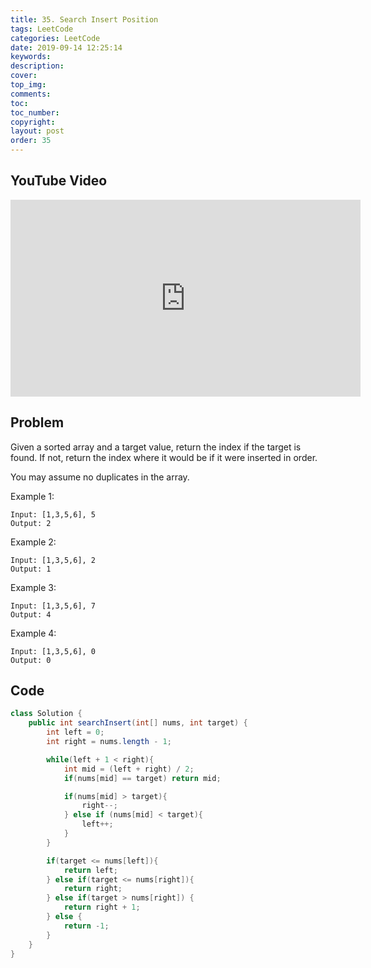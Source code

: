 ```yaml
---
title: 35. Search Insert Position
tags: LeetCode
categories: LeetCode
date: 2019-09-14 12:25:14
keywords:
description:
cover:
top_img:
comments:
toc:
toc_number:
copyright:
layout: post
order: 35
---
```


## YouTube Video

<iframe width="560" height="315" src="https://www.youtube.com/embed/W15LJZqpnfM" frameborder="0" allow="accelerometer; autoplay; encrypted-media; gyroscope; picture-in-picture" allowfullscreen></iframe>

## Problem

Given a sorted array and a target value, return the index if the target is found. If not, return the index where it would be if it were inserted in order.

You may assume no duplicates in the array.

Example 1:

```
Input: [1,3,5,6], 5
Output: 2
```

Example 2:

```
Input: [1,3,5,6], 2
Output: 1
```

Example 3:

```
Input: [1,3,5,6], 7
Output: 4
```

Example 4:

```
Input: [1,3,5,6], 0
Output: 0
```

## Code

```java
class Solution {
    public int searchInsert(int[] nums, int target) {
        int left = 0;
        int right = nums.length - 1;

        while(left + 1 < right){
            int mid = (left + right) / 2;
            if(nums[mid] == target) return mid;

            if(nums[mid] > target){
                right--;
            } else if (nums[mid] < target){
                left++;
            }
        }

        if(target <= nums[left]){
            return left;
        } else if(target <= nums[right]){
            return right;
        } else if(target > nums[right]) {
            return right + 1;
        } else {
            return -1;
        }
    }
}
```
